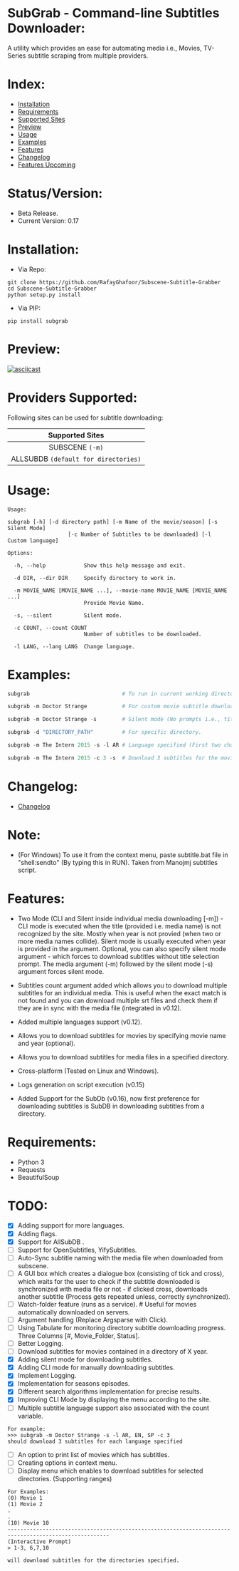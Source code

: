 # SubGrab - Command-line Subtitles Downloader:

A utility which provides an ease for automating media i.e., Movies, TV-Series subtitle scraping from multiple providers.

# Index:
* [Installation](https://github.com/RafayGhafoor/Subscene-Subtitle-Grabber#installation)
* [Requirements](https://github.com/RafayGhafoor/Subscene-Subtitle-Grabber#requirements)
* [Supported Sites](https://github.com/RafayGhafoor/Subscene-Subtitle-Grabber#providers-supported)
* [Preview](https://github.com/RafayGhafoor/Subscene-Subtitle-Grabber#preview)
* [Usage](https://github.com/RafayGhafoor/Subscene-Subtitle-Grabber#usage)
* [Examples](https://github.com/RafayGhafoor/Subscene-Subtitle-Grabber#examples)
* [Features](https://github.com/RafayGhafoor/Subscene-Subtitle-Grabber#features)
* [Changelog](https://github.com/RafayGhafoor/Subscene-Subtitle-Grabber#changelog)
* [Features Upcoming](https://github.com/RafayGhafoor/Subscene-Subtitle-Grabber#todo)

# Status/Version:

- Beta Release.
- Current Version: 0.17

# Installation:

* Via Repo:
```
git clone https://github.com/RafayGhafoor/Subscene-Subtitle-Grabber
cd Subscene-Subtitle-Grabber
python setup.py install
```

* Via PIP:

`pip install subgrab`

# Preview:

[![asciicast](https://asciinema.org/a/4tZ08jjH7yeITtYK6bpsrH5c5.png)](https://asciinema.org/a/4tZ08jjH7yeITtYK6bpsrH5c5?speed=2)

# Providers Supported:
Following sites can be used for subtitle downloading:

<center>

| Supported Sites |
| :--------------: |
| SUBSCENE ```(-m)``` |
| ALLSUBDB ```(default for directories)``` |

</center>


# Usage:

```
Usage:

subgrab [-h] [-d directory path] [-m Name of the movie/season] [-s Silent Mode]
                   [-c Number of Subtitles to be downloaded] [-l Custom language]

Options:

  -h, --help            Show this help message and exit.

  -d DIR, --dir DIR     Specify directory to work in.

  -m MOVIE_NAME [MOVIE_NAME ...], --movie-name MOVIE_NAME [MOVIE_NAME ...]
                        Provide Movie Name.

  -s, --silent          Silent mode.

  -c COUNT, --count COUNT
                        Number of subtitles to be downloaded.

  -l LANG, --lang LANG  Change language.

```

# Examples:

```python
subgrab                             # To run in current working directory.

subgrab -m Doctor Strange           # For custom movie subtitle download.

subgrab -m Doctor Strange -s        # Silent mode (No prompts i.e., title selection [if not found]).

subgrab -d "DIRECTORY_PATH"         # For specific directory.

subgrab -m The Intern 2015 -s -l AR # Language specified (First two characters of the language).

subgrab -m The Intern 2015 -c 3 -s  # Download 3 subtitles for the movie.
```

# Changelog:

* [Changelog](https://github.com/RafayGhafoor/Subscene-Subtitle-Grabber/blob/master/changelog.rst)

# Note:

- (For Windows) To use it from the context menu, paste subtitle.bat file in "shell:sendto" (By typing this in RUN).
Taken from Manojmj subtitles script.

# Features:

- Two Mode (CLI and Silent inside individual media downloading [-m]) - CLI mode is executed when the title (provided i.e. media name) is not recognized by the site. Mostly when year is not provied (when two or more media names collide). Silent mode is usually executed when year is provided in the argument. Optional, you can also specify silent mode argument - which forces to download subtitles without title selection prompt. The media argument (-m) followed by the silent mode (-s) argument forces silent mode.

- Subtitles count argument added which allows you to download multiple subtitles for an individual media. This is useful when the exact match is not found and you can download multiple srt files and check them if they are in sync with the media file (integrated in v0.12).

- Added multiple languages support (v0.12).

- Allows you to download subtitles for movies by specifying movie name and year (optional).

- Allows you to download subtitles for media files in a specified directory.

- Cross-platform (Tested on Linux and Windows).

- Logs generation on script execution (v0.15)

- Added Support for the SubDb (v0.16), now first preference for downloading subtitles is SubDB in downloading subtitles from a directory.

# Requirements:

- Python 3
- Requests
- BeautifulSoup

# TODO:

- [x] Adding support for more languages.
- [x] Adding flags.
- [X] Support for AllSubDB .
- [ ] Support for OpenSubtitles, YifySubtitles.
- [ ] Auto-Sync subtitle naming with the media file when downloaded from subscene.
- [ ] A GUI box which creates a dialogue box (consisting of tick and cross), which waits for the user to check if the subtitle downloaded is synchronized with media file or not - if clicked cross, downloads another subtitle (Process gets repeated unless, correctly synchronized).
- [ ] Watch-folder feature (runs as a service). # Useful for movies automatically downloaded on servers.
- [ ] Argument handling (Replace Argsparse with Click).
- [ ] Using Tabulate for monitoring directory subtitle downloading progress. Three Columns [#, Movie_Folder, Status].
- [ ] Better Logging.
- [ ] Download subtitles for movies contained in a directory of X year.
- [X] Adding silent mode for downloading subtitles.
- [X] Adding CLI mode for manually downloading subtitles.
- [X] Implement Logging.
- [X] Implementation for seasons episodes.
- [X] Different search algorithms implementation for precise results.
- [X] Improving CLI Mode by displaying the menu according to the site.
- [ ] Multiple subtitle language support also associated with the count variable.

```
For example:
>>> subgrab -m Doctor Strange -s -l AR, EN, SP -c 3
should download 3 subtitles for each language specified
```

- [ ] An option to print list of movies which has subtitles.
- [ ] Creating options in context menu.
- [ ] Display menu which enables to download subtitles for selected directories. (Supporting ranges)

```
For Examples:
(0) Movie 1
(1) Movie 2
.
.
(10) Movie 10
------------------------------------------------------------------------------------------------------
(Interactive Prompt)
> 1-3, 6,7,10

will download subtitles for the directories specified.
```

